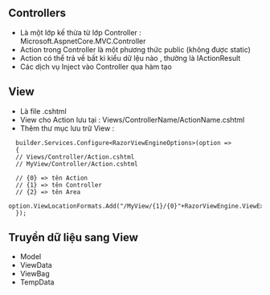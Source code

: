 ## Controllers
- Là một lớp kế thừa từ lớp Controller : Microsoft.AspnetCore.MVC.Controller
- Action trong Controller là một phương thức public (không được static)
- Action có thể trả về bất kì kiểu dữ lệu nào , thường là IActionResult
- Các dịch vụ Inject vào Controller qua hàm tạo
## View
- Là file .cshtml
- View cho Action lưu tại : Views/ControllerName/ActionName.cshtml
- Thêm thư mục lưu trữ View :
```
  builder.Services.Configure<RazorViewEngineOptions>(option =>
  {
  // Views/Controller/Action.cshtml
  // MyView/Controller/Action.cshtml

  // {0} => tên Action
  // {1} => tên Controller
  // {2} => tên Area
  option.ViewLocationFormats.Add("/MyView/{1}/{0}"+RazorViewEngine.ViewExtension);
  });
```
## Truyền dữ liệu sang View
- Model
- ViewData
- ViewBag
- TempData